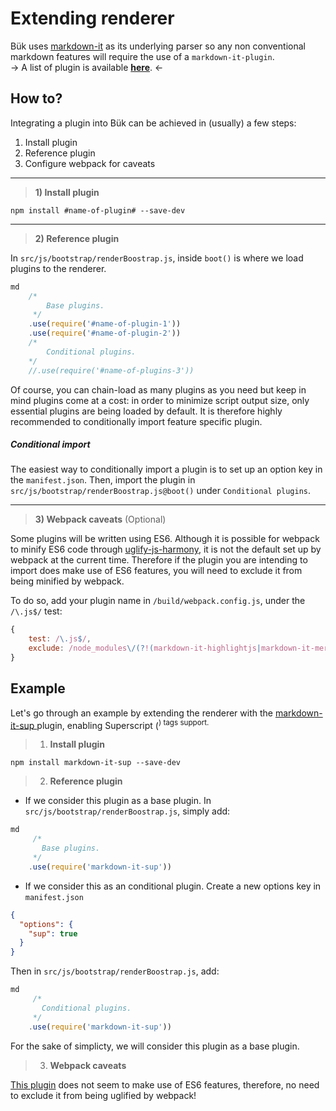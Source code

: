 # Extending renderer

Bük uses [markdown-it](https://github.com/markdown-it/markdown-it) as its underlying parser so any non conventional markdown features will require the use of a `markdown-it-plugin`.  
-> A list of plugin is available **[here](https://www.npmjs.com/browse/keyword/markdown-it-plugin)**. <-
 
## How to?

Integrating a plugin into Bük can be achieved in (usually) a few steps:
1) Install plugin
2) Reference plugin
3) Configure webpack for caveats

---

> **1) Install plugin**

`npm install #name-of-plugin# --save-dev` 

---

> **2) Reference plugin**

In `src/js/bootstrap/renderBoostrap.js`, inside `boot()` is where we load plugins to the renderer.

```javascript
md
    /*
        Base plugins.
     */
    .use(require('#name-of-plugin-1'))
    .use(require('#name-of-plugin-2'))
    /*
        Conditional plugins.
    */
    //.use(require('#name-of-plugins-3'))
```

Of course, you can chain-load as many plugins as you need but keep in mind plugins come at a cost: in order to minimize script output size, only essential plugins are being loaded by default.
It is therefore highly recommended to conditionally import feature specific plugin.

##### Conditional import

The easiest way to conditionally import a plugin is to set up an option key in the `manifest.json`. Then, import the plugin in `src/js/bootstrap/renderBoostrap.js@boot()` under `Conditional plugins`.
 
--- 

> **3) Webpack caveats** (Optional)

Some plugins will be written using ES6. Although it is possible for webpack to minify ES6 code through [uglify-js-harmony](https://www.npmjs.com/package/uglify-js-harmony), it is not the default set up by webpack at the current time.
Therefore if the plugin you are intending to import does make use of ES6 features, you will need to exclude it from being minified by webpack.

To do so, add your plugin name in `/build/webpack.config.js`, under the `/\.js$/` test:
 
```javascript
{
    test: /\.js$/,
    exclude: /node_modules\/(?!(markdown-it-highlightjs|markdown-it-mermaid)\/).*/
}
```

## Example

Let's go through an example by extending the renderer with the [markdown-it-sup ](https://www.npmjs.com/package/markdown-it-sup) plugin, enabling Superscript (<sup>) tags support.

> 1) **Install plugin**

`npm install markdown-it-sup --save-dev `

> 2) **Reference plugin**

* If we consider this plugin as a base plugin. 
In `src/js/bootstrap/renderBoostrap.js`, simply add:

```javascript
md
     /*
       Base plugins.
     */
    .use(require('markdown-it-sup'))
```

* If we consider this as an conditional plugin. 
Create a new options key in `manifest.json`

```json
{
  "options": {
    "sup": true
  }
}
```

Then in `src/js/bootstrap/renderBoostrap.js`, add:

```javascript
md
     /*
       Conditional plugins.
     */
    .use(require('markdown-it-sup'))
```

For the sake of simplicty, we will consider this plugin as a base plugin.

> 3) **Webpack caveats**

[This plugin](https://github.com/markdown-it/markdown-it-sup/blob/master/index.js) does not seem to make use of ES6 features, therefore, no need to exclude it from being uglified by webpack!